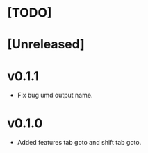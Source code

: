 # [TODO]

# [Unreleased]

# v0.1.1

- Fix bug umd output name.

# v0.1.0

- Added features tab goto and shift tab goto.
